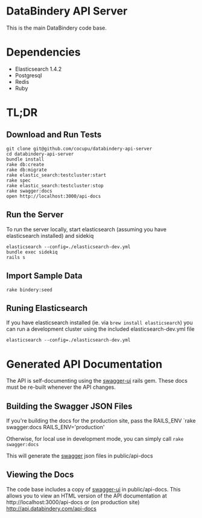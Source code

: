 

# DataBindery API Server

This is the main DataBindery code base.

# Dependencies

* Elasticsearch 1.4.2
* Postgresql
* Redis
* Ruby

# TL;DR

## Download and Run Tests
```
git clone git@github.com/cocupu/databindery-api-server
cd databindery-api-server
bundle install
rake db:create
rake db:migrate
rake elastic_search:testcluster:start
rake spec
rake elastic_search:testcluster:stop
rake swagger:docs
open http://localhost:3000/api-docs
```

## Run the Server
To run the server locally, start elasticsearch (assuming you have elasticsearch installed) and sidekiq
```
elasticsearch --config=./elasticsearch-dev.yml
bundle exec sidekiq
rails s
```

## Import Sample Data
```
rake bindery:seed
```

## Runing Elasticsearch

If you have elasticsearch installed (ie. via `brew install elasticsearch`) you can run a development cluster using the included elasticsearch-dev.yml file
```
elasticsearch --config=./elasticsearch-dev.yml
```

# Generated API Documentation
The API is self-documenting using the [swagger-ui](https://github.com/richhollis/swagger-docs) rails gem.  These docs must be re-built whenever the API changes.

## Building the Swagger JSON Files

If you're building the docs for the production site, pass the RAILS_ENV
`rake swagger:docs RAILS_ENV='production'

Otherwise, for local use in development mode, you can simply call `rake swagger:docs`

This will generate the [swagger](https://github.com/swagger-api/swagger-spec) json files in public/api-docs

## Viewing the Docs

The code base includes a copy of [swagger-ui](https://github.com/swagger-api/swagger-ui) in public/api-docs.  This allows you to view an HTML version of the API documentation at http://localhost:3000/api-docs or (on production site) http://api.databindery.com/api-docs

